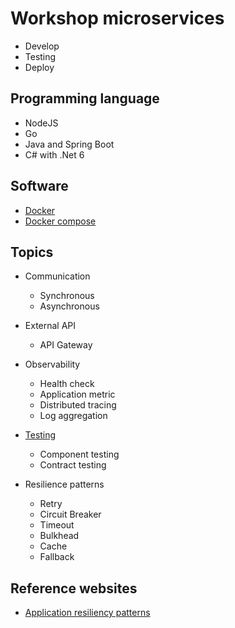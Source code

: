 # Workshop microservices
* Develop
* Testing
* Deploy

## Programming language
* NodeJS
* Go
* Java and Spring Boot
* C# with .Net 6

## Software
* [Docker](https://www.docker.com/)
* [Docker compose](https://docs.docker.com/compose/)

## Topics
* Communication
  * Synchronous
  * Asynchronous

* External API
  * API Gateway

* Observability
  * Health check
  * Application metric
  * Distributed tracing
  * Log aggregation

* [Testing](https://github.com/up1/course-contract-testing)
  * Component testing
  * Contract testing

* Resilience patterns
  * Retry
  * Circuit Breaker
  * Timeout
  * Bulkhead
  * Cache
  * Fallback


## Reference websites
* [Application resiliency patterns](https://learn.microsoft.com/en-us/dotnet/architecture/cloud-native/application-resiliency-patterns)
